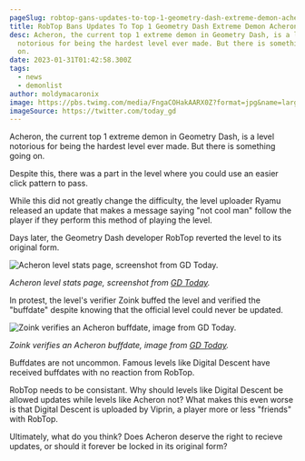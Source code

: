 ```yaml
---
pageSlug: robtop-gans-updates-to-top-1-geometry-dash-extreme-demon-acheron
title: RobTop Bans Updates To Top 1 Geometry Dash Extreme Demon Acheron
desc: Acheron, the current top 1 extreme demon in Geometry Dash, is a level
  notorious for being the hardest level ever made. But there is something going
  on.
date: 2023-01-31T01:42:58.300Z
tags:
  - news
  - demonlist
author: moldymacaronix
image: https://pbs.twimg.com/media/FngaCOHakAARX0Z?format=jpg&name=large
imageSource: https://twitter.com/today_gd
---
```

Acheron, the current top 1 extreme demon in Geometry Dash, is a level notorious for being the hardest level ever made. But there is something going on.

Despite this, there was a part in the level where you could use an easier click pattern to pass.

While this did not greatly change the difficulty, the level uploader Ryamu released an update that makes a message saying "not cool man" follow the player if they perform this method of playing the level.

Days later, the Geometry Dash developer RobTop reverted the level to its original form.

![Acheron level stats page, screenshot from GD Today.](https://pbs.twimg.com/media/FngaCa6aQAIGOj8?format=jpg&name=medium)

*Acheron level stats page, screenshot from [GD Today](https://twitter.com/today_gd/status/1619072699153911809).*

In protest, the level's verifier Zoink buffed the level and verified the "buffdate" despite knowing that the official level could never be updated.

![Zoink verifies an Acheron buffdate, image from GD Today.](https://pbs.twimg.com/media/Fnulvq0aQAINu1F?format=jpg&name=large)

*Zoink verifies an Acheron buffdate, image from [GD Today](https://twitter.com/today_gd/status/1620070732847009793).*

Buffdates are not uncommon. Famous levels like Digital Descent have received buffdates with no reaction from RobTop.

RobTop needs to be consistant. Why should levels like Digital Descent be allowed updates while levels like Acheron not? What makes this even worse is that Digital Descent is uploaded by Viprin, a player more or less "friends" with RobTop.

Ultimately, what do you think? Does Acheron deserve the right to recieve updates, or should it forever be locked in its original form?
